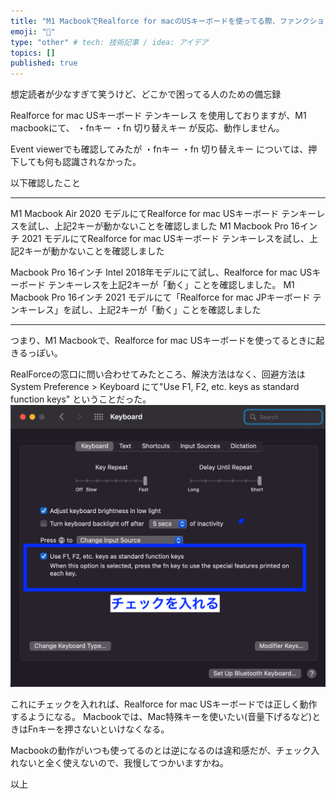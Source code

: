 ```yaml
---
title: "M1 MacbookでRealforce for macのUSキーボードを使ってる際、ファンクションキーが使えない 時の対処法"
emoji: "🦁"
type: "other" # tech: 技術記事 / idea: アイデア
topics: []
published: true
---
```


想定読者が少なすぎて笑うけど、どこかで困ってる人のための備忘録

Realforce for mac USキーボード テンキーレス を使用しておりますが、M1 macbookにて、
・fnキー
・fn 切り替えキー 
が反応、動作しません。

Event viewerでも確認してみたが
・fnキー
・fn 切り替えキー 
については、押下しても何も認識されなかった。

以下確認したこと

-------------

M1 Macbook Air 2020 モデルにてRealforce for mac USキーボード テンキーレスを試し、上記2キーが動かないことを確認しました
M1 Macbook Pro 16インチ 2021 モデルにてRealforce for mac USキーボード テンキーレスを試し、上記2キーが動かないことを確認しました

Macbook Pro 16インチ Intel 2018年モデルにて試し、Realforce for mac USキーボード テンキーレスを上記2キーが「動く」ことを確認しました。
M1 Macbook Pro 16インチ 2021 モデルにて「Realforce for mac JPキーボード テンキーレス」を試し、上記2キーが「動く」ことを確認しました

-------------

つまり、M1 Macbookで、Realforce for mac USキーボードを使ってるときに起きるっぽい。

RealForceの窓口に問い合わせてみたところ、解決方法はなく、回避方法は
System Preference > Keyboard にて"Use F1, F2, etc. keys as standard function keys" ということだった。
![](/images/system_preference.png)

これにチェックを入れれば、Realforce for mac USキーボードでは正しく動作するようになる。
Macbookでは、Mac特殊キーを使いたい(音量下げるなど)ときはFnキーを押さないといけなくなる。

Macbookの動作がいつも使ってるのとは逆になるのは違和感だが、チェック入れないと全く使えないので、我慢してつかいますかね。

以上
